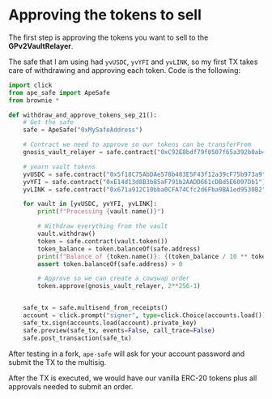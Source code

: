 # Approving the tokens to sell

The first step is approving the tokens you want to sell to the **GPv2VaultRelayer**.

The safe that I am using had `yvUSDC`, `yvYFI` and `yvLINK`, so my first TX takes care of withdrawing and approving each token. Code is the following:

```python
import click
from ape_safe import ApeSafe
from brownie *

def withdraw_and_approve_tokens_sep_21():
    # Get the safe
    safe = ApeSafe("0xMySafeAddress")

    # Contract we need to approve so our tokens can be transferFrom
    gnosis_vault_relayer = safe.contract("0xC92E8bdf79f0507f65a392b0ab4667716BFE0110")

    # yearn vault tokens
    yvUSDC = safe.contract("0x5f18C75AbDAe578b483E5F43f12a39cF75b973a9")
    yvYFI = safe.contract("0xE14d13d8B3b85aF791b2AADD661cDBd5E6097Db1")
    yvLINK = safe.contract("0x671a912C10bba0CFA74Cfc2d6Fba9BA1ed9530B2")

    for vault in [yvUSDC, yvYFI, yvLINK]:
        print(f"Processing {vault.name()}")

        # Withdraw everything from the vault
        vault.withdraw()
        token = safe.contract(vault.token())
        token_balance = token.balanceOf(safe.address)
        print(f"Balance of {token.name()}: {(token_balance / 10 ** token.decimals()):_}")
        assert token.balanceOf(safe.address) > 0

        # Approve so we can create a cowswap order
        token.approve(gnosis_vault_relayer, 2**256-1)


    safe_tx = safe.multisend_from_receipts()
    account = click.prompt("signer", type=click.Choice(accounts.load()))
    safe_tx.sign(accounts.load(account).private_key)
    safe.preview(safe_tx, events=False, call_trace=False)
    safe.post_transaction(safe_tx)
```

After testing in a fork, `ape-safe` will ask for your account password and submit the TX to the multisig.

After the TX is executed, we would have our vanilla ERC-20 tokens plus all approvals needed to submit an order.
